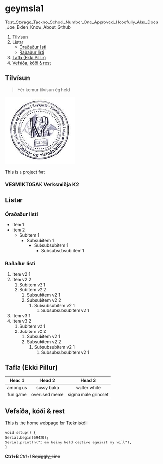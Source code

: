# geymsla1
Test_Storage_Taekno_School_Number_One_Approved_Hopefully_Also_Does_Joe_Biden_Know_About_Github

1. [Tilvísun](#tilvísun)
1. [Listar](#listar)
    - [Óraðaður listi](#óraðaður-listi)
    - [Raðaður listi](#raðaður-listi)
1. [Tafla (Ekki Pillur)](#tafla-ekki-pillur)
1. [Vefsíða, kóði & rest](#vefsíða-kóði--rest)

## Tilvísun
> Hér kemur tilvísun ég held 

![K2](download.jpg)

This is a project for: 
### VESM1KT05AK Verksmiðja K2 

## Listar

### Óraðaður listi

- Item 1
- Item 2
    - Subitem 1
        - Subsubitem 1
            - Subsubsubitem 1
                - Subsubsubsub item 1

### Raðaður listi

1. Item v2 1
2. Item v2 2
    1. Subitem v2 1
    2. Subitem v2 2
        1. Subsubitem v2 1
        2. Subsubitem v2 2
            1. Subsubsubitem v2 1
                1. Subsubsubsubitem v2 1
1. Item v3 1
2. Item v3 2
    1. Subitem v2 1
    2. Subitem v2 2
        1. Subsubitem v2 1
        2. Subsubitem v2 2
            1. Subsubsubitem v2 1
                1. Subsubsubsubitem v2 1

## Tafla (Ekki Pillur)

Head 1 | Head 2 | Head 3
:---: | :---: | :---:
among us | sussy baka | walter white
fun game | overused meme | sigma male grindset

## Vefsíða, kóði & rest

[This](https://www.tskoli.is) is the home webpage for Tækniskóli

```arduino
void setup() {
Serial.begin(69420);
Serial.println("I am being held captive against my will");
}
```

**Ctrl+B**
*Ctrl+I*
~~Squiggly_Line~~

<!-- **Ctrl+B & *Ctrl+I* \* Holy crap Lois** -->

<!-- Hér fyrir ofan er allt sem ég gerði 4/3/2022 -->